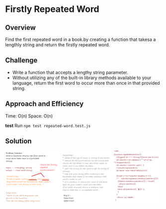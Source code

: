 # Firstly Repeated Word

## Overview

Find the first repeated word in a book.by creating a function that takesa a lengthly string and return the firstly repeated word.

## Challenge

* Write a function that accepts a lengthy string parameter.
* Without utilizing any of the built-in library methods available to your language, return the first word to occur more than once in that provided string.


## Approach and Efficiency

Time: O(n)
Space: O(n) 

**test**
Run `npm test repeated-word.test.js`

## Solution

![fizz](./assets/repeat.PNG)